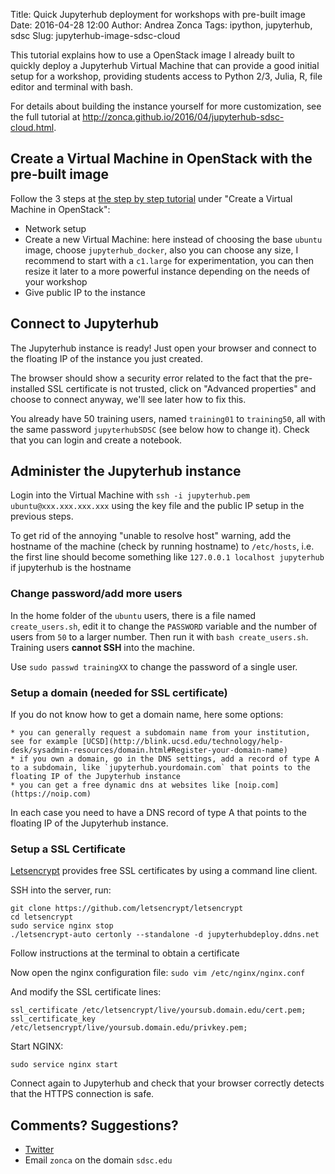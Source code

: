 Title: Quick Jupyterhub deployment for workshops with pre-built image
Date: 2016-04-28 12:00
Author: Andrea Zonca
Tags: ipython, jupyterhub, sdsc
Slug: jupyterhub-image-sdsc-cloud

This tutorial explains how to use a OpenStack image I already built to quickly deploy a Jupyterhub Virtual Machine that can provide a good initial setup for a workshop, providing students access to Python 2/3, Julia, R, file editor and terminal with bash.

For details about building the instance yourself for more customization, see the full tutorial at <http://zonca.github.io/2016/04/jupyterhub-sdsc-cloud.html>.

## Create a Virtual Machine in OpenStack with the pre-built image

Follow the 3 steps at [the step by step tutorial](http://zonca.github.io/2016/04/jupyterhub-sdsc-cloud.html>) under "Create a Virtual Machine in OpenStack":

  * Network setup
  * Create a new Virtual Machine: here instead of choosing the base `ubuntu` image, choose `jupyterhub_docker`, also you can choose any size, I recommend to start with a `c1.large` for experimentation, you can then resize it later to a more powerful instance depending on the needs of your workshop
  * Give public IP to the instance
   
## Connect to Jupyterhub

The Jupyterhub instance is ready! Just open your browser and connect to the floating IP of the instance you just created.

The browser should show a security error related to the fact that the pre-installed SSL certificate is not trusted, click on "Advanced properties" and choose to connect anyway, we'll see later how to fix this.

You already have 50 training users, named `training01` to `training50`, all with the same password `jupyterhubSDSC` (see below how to change it). Check that you can login and create a notebook.

## Administer the Jupyterhub instance

Login into the Virtual Machine with `ssh -i jupyterhub.pem ubuntu@xxx.xxx.xxx.xxx` using the key file and the public IP setup in the previous steps.

To get rid of the annoying "unable to resolve host" warning, add the hostname of the machine (check by running hostname) to `/etc/hosts`, i.e. the first line should become something like `127.0.0.1 localhost jupyterhub` if jupyterhub is the hostname

### Change password/add more users

In the home folder of the `ubuntu` users, there is a file named `create_users.sh`, edit it to change the `PASSWORD` variable and the number of users from `50` to a larger number. Then run it with `bash create_users.sh`. Training users **cannot SSH** into the machine.

Use `sudo passwd trainingXX` to change the password of a single user.

### Setup a domain (needed for SSL certificate)

If you do not know how to get a domain name, here some options:

    * you can generally request a subdomain name from your institution, see for example [UCSD](http://blink.ucsd.edu/technology/help-desk/sysadmin-resources/domain.html#Register-your-domain-name)
    * if you own a domain, go in the DNS settings, add a record of type A to a subdomain, like `jupyterhub.yourdomain.com` that points to the floating IP of the Jupyterhub instance
    * you can get a free dynamic dns at websites like [noip.com](https://noip.com)
    
In each case you need to have a DNS record of type A that points to the floating IP of the Jupyterhub instance.

### Setup a SSL Certificate

[Letsencrypt](https://letsencrypt.org/) provides free SSL certificates by using a command line client.

SSH into the server, run:

    git clone https://github.com/letsencrypt/letsencrypt
    cd letsencrypt
    sudo service nginx stop
    ./letsencrypt-auto certonly --standalone -d jupyterhubdeploy.ddns.net
    
Follow instructions at the terminal to obtain a certificate

Now open the nginx configuration file: `sudo vim /etc/nginx/nginx.conf`

And modify the SSL certificate lines:

    ssl_certificate /etc/letsencrypt/live/yoursub.domain.edu/cert.pem;
    ssl_certificate_key /etc/letsencrypt/live/yoursub.domain.edu/privkey.pem;
    
Start NGINX:

    sudo service nginx start

Connect again to Jupyterhub and check that your browser correctly detects that the HTTPS connection is safe.

## Comments? Suggestions?

* [Twitter](http://twitter.com/andreazonca)
* Email `zonca` on the domain `sdsc.edu`
